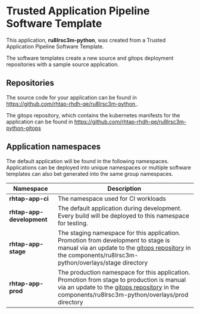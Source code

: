 # Trusted Application Pipeline Software Template

This application, **ru8lrsc3m-python**, was created from a Trusted Application Pipeline Software Template.

The software templates create a new source and gitops deployment repositories with a sample source application. 

## Repositories

The source code for your application can be found in [https://github.com/rhtap-rhdh-qe/ru8lrsc3m-python ](https://github.com/rhtap-rhdh-qe/ru8lrsc3m-python ).
 
The gitops repository, which contains the kubernetes manifests for the application can be found in 
[https://github.com/rhtap-rhdh-qe/ru8lrsc3m-python-gitops ](https://github.com/rhtap-rhdh-qe/ru8lrsc3m-python-gitops ) 

## Application namespaces 

The default application will be found in the following namespaces. Applications can be deployed into unique namespaces or multiple software templates can also bet generated into the same group namespaces.  

|  Namespace   |  Description   |  
| -------- | -------- |
| **rhtap-app-ci** | The namespace used for CI workloads |
| **rhtap-app-development** | The default application during development. Every build will be deployed to this namespace for testing. |
| **rhtap-app-stage** | The staging namespace for this application. Promotion from development to stage is manual via an update to the [gitops repository](https://github.com/rhtap-rhdh-qe/ru8lrsc3m-python-gitops ) in the components/ru8lrsc3m-python/overlays/stage directory |
| **rhtap-app-prod** | The production namespace for this application. Promotion from stage to production is manual via an update to the [gitops repository](https://github.com/rhtap-rhdh-qe/ru8lrsc3m-python-gitops ) in the components/ru8lrsc3m-python/overlays/prod directory |
